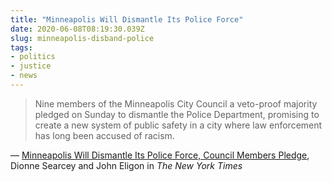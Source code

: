 ```yaml
---
title: "Minneapolis Will Dismantle Its Police Force"
date: 2020-06-08T08:19:30.039Z
slug: minneapolis-disband-police
tags:
- politics
- justice
- news
---
```


> Nine members of the Minneapolis City Council  a veto-proof majority  pledged on Sunday to dismantle the Police Department, promising to create a new system of public safety in a city where law enforcement has long been accused of racism.

&mdash; [Minneapolis Will Dismantle Its Police Force, Council Members Pledge](https://www.nytimes.com/2020/06/07/us/minneapolis-police-abolish.html), Dionne Searcey and John Eligon in _The New York Times_